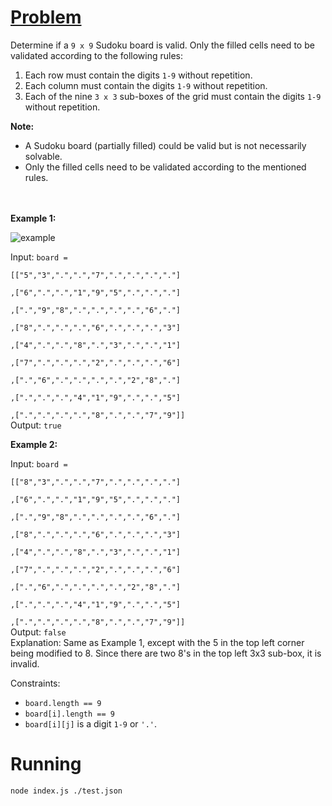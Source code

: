 # [Problem](https://leetcode.com/problems/valid-sudoku/description/?envType=problem-list-v2&envId=hash-table)
Determine if a `9 x 9` Sudoku board is valid. Only the filled cells need to be validated according to the following rules:

1. Each row must contain the digits `1-9` without repetition.
2. Each column must contain the digits `1-9` without repetition.
3. Each of the nine `3 x 3` sub-boxes of the grid must contain the digits `1-9` without repetition.

<b>Note:</b>
* A Sudoku board (partially filled) could be valid but is not necessarily solvable.
* Only the filled cells need to be validated according to the mentioned rules.
<br><br><br>

<b>Example 1:</b>

![example](https://upload.wikimedia.org/wikipedia/commons/thumb/f/ff/Sudoku-by-L2G-20050714.svg/250px-Sudoku-by-L2G-20050714.svg.png)

Input: <code>board =\
[["5","3",".",".","7",".",".",".","."]\
,["6",".",".","1","9","5",".",".","."]\
,[".","9","8",".",".",".",".","6","."]\
,["8",".",".",".","6",".",".",".","3"]\
,["4",".",".","8",".","3",".",".","1"]\
,["7",".",".",".","2",".",".",".","6"]\
,[".","6",".",".",".",".","2","8","."]\
,[".",".",".","4","1","9",".",".","5"]\
,[".",".",".",".","8",".",".","7","9"]]</code>\
Output: `true`

<b>Example 2:</b>

Input: <code>board =\
[["8","3",".",".","7",".",".",".","."]\
,["6",".",".","1","9","5",".",".","."]\
,[".","9","8",".",".",".",".","6","."]\
,["8",".",".",".","6",".",".",".","3"]\
,["4",".",".","8",".","3",".",".","1"]\
,["7",".",".",".","2",".",".",".","6"]\
,[".","6",".",".",".",".","2","8","."]\
,[".",".",".","4","1","9",".",".","5"]\
,[".",".",".",".","8",".",".","7","9"]]</code>\
Output: `false`\
Explanation: Same as Example 1, except with the 5 in the top left corner being modified to 8. Since there are two 8's in the top left 3x3 sub-box, it is invalid.
 

Constraints:
* `board.length == 9`
* `board[i].length == 9`
* `board[i][j]` is a digit `1-9` or `'.'`.

# Running
`node index.js ./test.json`